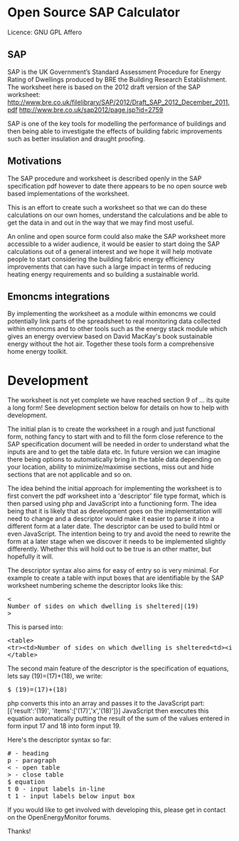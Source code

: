 # Open Source SAP Calculator
Licence: GNU GPL Affero

## SAP
SAP is the UK Government’s Standard Assessment Procedure for Energy Rating of Dwellings produced by BRE the Building Research Establishment. The worksheet here is based on the 2012 draft version of the SAP worksheet: 
http://www.bre.co.uk/filelibrary/SAP/2012/Draft_SAP_2012_December_2011.pdf
http://www.bre.co.uk/sap2012/page.jsp?id=2759

SAP is one of the key tools for modelling the performance of buildings and then being able to investigate the effects of building fabric improvements such as better insulation and draught proofing. 

## Motivations
The SAP procedure and worksheet is described openly in the SAP specification pdf however to date there appears to be no open source web based implementations of the worksheet.

This is an effort to create such a worksheet so that we can do these calculations on our own homes, understand the calculations and be able to get the data in and out in the way that we may find most useful.

An online and open source form could also make the SAP worksheet more accessible to a wider audience, it would be easier to start doing the SAP calculations out of a general interest and we hope it will help motivate people to start considering the building fabric energy efficiency improvements that can have such a large impact in terms of reducing heating energy requirements and so building a sustainable world. 

## Emoncms integrations
By implementing the worksheet as a module within emoncms we could potentially link parts of the spreadsheet to real monitoring data collected within emoncms and to other tools such as the energy stack module which gives an energy overview based on David MacKay's book sustainable energy without the hot air. Together these tools form a comprehensive home energy toolkit.

# Development

The worksheet is not yet complete we have reached section 9 of ... its quite a long form!
See development section below for details on how to help with development.

The initial plan is to create the worksheet in a rough and just functional form, nothing fancy to start with and to fill the form close reference to the SAP specification document will be needed in order to understand what the inputs are and to get the table data etc. In future version we can imagine there being options to automatically bring in the table data depending on your location, ability to minimize/maximise sections, miss out and hide sections that are not applicable and so on.

The idea behind the initial approach for implementing the worksheet is to first convert the pdf worksheet into a 'descriptor' file type format, which is then parsed using php and JavaScript into a functioning form. The idea being that it is likely that as development goes on the implementation will need to change and a descriptor would make it easier to parse it into a different form at a later date. The descriptor can be used to build html or even JavaScript. The intention being to try and avoid the need to rewrite the form at a later stage when we discover it needs to be implemented slightly differently. Whether this will hold out to be true is an other matter, but hopefully it will.

The descriptor syntax also aims for easy of entry so is very minimal. For example to create a table with input boxes that are identifiable by the SAP worksheet numbering scheme the descriptor looks like this:

<pre>
&lt;
Number of sides on which dwelling is sheltered|(19)
&gt;
</pre>

This is parsed into:

<pre>
&lt;table&gt;
&lt;tr>&lt;td&gt;Number of sides on which dwelling is sheltered</td>&lt;td&gt;&lt;input id='(19)' type='text' /&gt; (19)&lt;/td&gt;&lt;/tr&gt;
&lt;/table&gt;
</pre>

The second main feature of the descriptor is the specification of equations, lets say (19)=(17)+(18), we write:

<pre>
$ (19)=(17)+(18)
</pre>

php converts this into an array and passes it to the JavaScript part: [{'result':'(19)', 'items':['(17)','x','(18)']}]
JavaScript then executes this equation automatically putting the result of the sum of the values entered in form input 17 and 18 into form input 19.

Here's the descriptor syntax so far:

<pre>
# - heading
p - paragraph
&lt; - open table
&gt; - close table
$ equation
t 0 - input labels in-line
t 1 - input labels below input box
</pre>
If you would like to get involved with developing this, please get in contact on the OpenEnergyMonitor forums.

Thanks!
